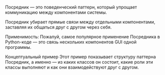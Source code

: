 Посредник — это поведенческий паттерн, который упрощает коммуникацию между компонентами системы.

Посредник убирает прямые связи между отдельными компонентами, заставляя их общаться друг с другом через себя.

Применимость: Пожалуй, самое популярное применение Посредника в Python-коде — это связь нескольких компонентов GUI одной программы.

Концептуальный пример
Этот пример показывает структуру паттерна Посредник, а именно — из каких классов он состоит, какие роли эти классы выполняют и как они взаимодействуют друг с другом.